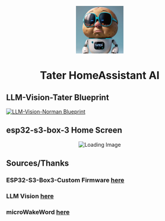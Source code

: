 <p align="center">
  <img src="https://raw.githubusercontent.com/MasterPhooey/Norm-Peterson-HomeAssistant-AI/refs/heads/main/images/loading.png" alt="Loading Image">
</p>

<h1 align="center">Tater HomeAssistant AI</h1>

## LLM-Vision-Tater Blueprint

[![LLM-Vision-Norman Blueprint](https://community-assets.home-assistant.io/original/4X/1/a/1/1a129e306bc6a339cf8a2b9222553254a1909b6f.svg)](https://my.home-assistant.io/redirect/blueprint_import/?blueprint_url=https://github.com/MasterPhooey/Tater-HomeAssistant-AI/blob/main/llm-vision-tater.yaml)

## esp32-s3-box-3 Home Screen
<p align="center">
  <img src="https://raw.githubusercontent.com/MasterPhooey/Tater-HomeAssistant-AI/refs/heads/main/images/home.png" alt="Loading Image" style="width: 200px; height: auto;">
</p>

## Sources/Thanks
### ESP32-S3-Box3-Custom Firmware [here](<https://github.com/BigBobbas/ESP32-S3-Box3-Custom-ESPHome>)
### LLM Vision [here](<https://github.com/valentinfrlch/ha-llmvision>)
### microWakeWord [here](<https://github.com/kahrendt/microWakeWord>)

